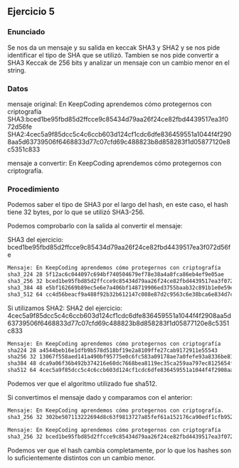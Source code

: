 ## Ejercicio 5

### Enunciado

Se nos da un mensaje y su salida en keccak SHA3 y SHA2 y se nos pide identificar el tipo de SHA que se utilizó. 
Tambien se nos pide convertir a SHA3 Keccak de 256 bits y analizar un mensaje con un cambio menor en el string.

### Datos

mensaje original: En KeepCoding aprendemos cómo protegernos con criptografía
SHA3:bced1be95fbd85d2ffcce9c85434d79aa26f24ce82fbd4439517ea3f072d56fe
SHA2:4cec5a9f85dcc5c4c6ccb603d124cf1cdc6dfe836459551a1044f4f2908aa5d63739506f6468833d77c07cfd69c488823b8d858283f1d05877120e8c5351c833

mensaje a convertir: En KeepCoding aprendemos cómo protegernos con criptografía.

### Procedimiento


Podemos saber el tipo de SHA3 por el largo del hash, en este caso, el hash tiene 32 bytes, por lo que se utilizó SHA3-256.

Podemos comprobarlo con la salida al convertir el mensaje:

SHA3 del ejercicio: bced1be95fbd85d2ffcce9c85434d79aa26f24ce82fbd4439517ea3f072d56fe

```bash
Mensaje: En KeepCoding aprendemos cómo protegernos con criptografía
sha3_224 28 5f12ac6c044097c694bf740504679ef78e38a4a8fca86eb4ef9e05ae
sha3_256 32 bced1be95fbd85d2ffcce9c85434d79aa26f24ce82fbd4439517ea3f072d56fe
sha3_384 48 e5bf162669b89ec5e6e7a406bf148719906ed3755baab32c891b1e0e59ec75e40564e2a3d9d4432defb28904eec7e827
sha3_512 64 cc4d56beacf9a488f92b32b612147c088e87d2c9563c6e38bca6e834d7c742dff906dcd68b8bb8ed98f045e02c2e59c6608216225179348ae4db66c65e6e927c
```

Si utilizamos SHA2:
SHA2 del ejercicio: 4cec5a9f85dcc5c4c6ccb603d124cf1cdc6dfe836459551a1044f4f2908aa5d63739506f6468833d77c07cfd69c488823b8d858283f1d05877120e8c5351c833

```bash
Mensaje: En KeepCoding aprendemos cómo protegernos con criptografía
sha224 28 a4544beb16e1dfb9b578d518bf19e2a8109ffe27cab9172911e55543
sha256 32 13067f558aed141a490bf95775e0c6fc583a09178ae7a0fefe93a8336be81237
sha384 48 dca9a06f36b492b374216e60dc7668bea8119ec35ca259aa797ec8125654f4dc088144b00f16d5155bcb3c1e295784f4
sha512 64 4cec5a9f85dcc5c4c6ccb603d124cf1cdc6dfe836459551a1044f4f2908aa5d63739506f6468833d77c07cfd69c488823b8d858283f1d05877120e8c5351c833
```

Podemos ver que el algoritmo utilizado fue sha512.

Si convertimos el mensaje dado y comparamos con el anterior:

```bash
Mensaje: En KeepCoding aprendemos cómo protegernos con criptografía.
sha3_256 32 302be507113222694d8c63f9813727a85fef61a152176ca90edf1cfb952b19bf

Mensaje: En KeepCoding aprendemos cómo protegernos con criptografía
sha3_256 32 bced1be95fbd85d2ffcce9c85434d79aa26f24ce82fbd4439517ea3f072d56fe
```

Podemos ver que el hash cambia completamente, por lo que los hashes son lo suficientemente distintos con un cambio menor.